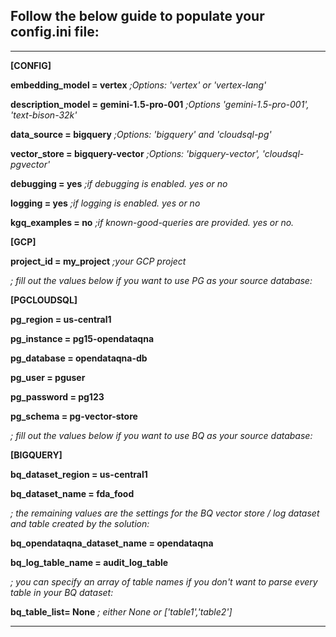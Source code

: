 ## Follow the below guide to populate your config.ini file: 

______________

**[CONFIG]**

**embedding_model = vertex**     *;Options: 'vertex' or 'vertex-lang'*

**description_model = gemini-1.5-pro-001**   *;Options 'gemini-1.5-pro-001', 'text-bison-32k'*

**data_source = bigquery**    *;Options: 'bigquery' and 'cloudsql-pg'* 

**vector_store = bigquery-vector**    *;Options: 'bigquery-vector', 'cloudsql-pgvector'*

**debugging = yes**    *;if debugging is enabled. yes or no*

**logging = yes**    *;if logging is enabled. yes or no* 

**kgq_examples = no**    *;if known-good-queries are provided. yes or no.* 


**[GCP]**

**project_id = my_project**    *;your GCP project* 


*; fill out the values below if you want to use PG as your source database:*

**[PGCLOUDSQL]**

**pg_region = us-central1**   

**pg_instance = pg15-opendataqna**

**pg_database = opendataqna-db**

**pg_user = pguser**

**pg_password = pg123**

**pg_schema = pg-vector-store**


*; fill out the values below if you want to use BQ as your source database:* 

**[BIGQUERY]**

**bq_dataset_region = us-central1**

**bq_dataset_name = fda_food**


*; the remaining values are the settings for the BQ vector store / log dataset and table created by the solution:* 

**bq_opendataqna_dataset_name = opendataqna**

**bq_log_table_name = audit_log_table**


*; you can specify an array of table names if you don't want to parse every table in your BQ dataset:* 

**bq_table_list= None**    *; either None or ['table1','table2']*


________________
